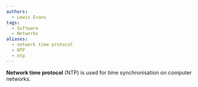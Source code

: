 ```yaml
---
authors: 
  - Lewis Evans
tags:
  - Software
  - Networks
aliases:
  - network time protocol
  - NTP
  - ntp
---
```

**Network time protocol** (NTP) is used for time synchronisation on computer networks.